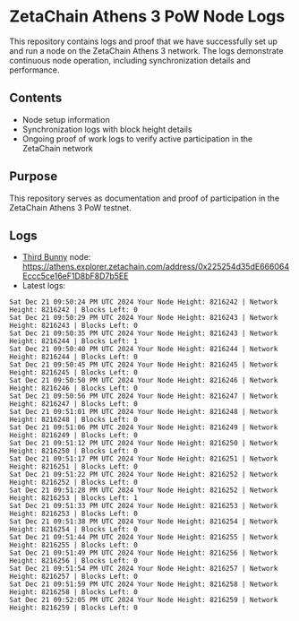 # ZetaChain Athens 3 PoW Node Logs
This repository contains logs and proof that we have successfully set up and run a node on the ZetaChain Athens 3 network. The logs demonstrate continuous node operation, including synchronization details and performance.

## Contents
- Node setup information
- Synchronization logs with block height details
- Ongoing proof of work logs to verify active participation in the ZetaChain network

## Purpose
This repository serves as documentation and proof of participation in the ZetaChain Athens 3 PoW testnet.

## Logs

- [Third Bunny](https://thirdbunny.xyz/) node: https://athens.explorer.zetachain.com/address/0x225254d35dE666064Eccc5ce16eF1D8bF8D7b5EE
- Latest logs:
```
Sat Dec 21 09:50:24 PM UTC 2024 Your Node Height: 8216242 | Network Height: 8216242 | Blocks Left: 0
Sat Dec 21 09:50:29 PM UTC 2024 Your Node Height: 8216243 | Network Height: 8216243 | Blocks Left: 0
Sat Dec 21 09:50:35 PM UTC 2024 Your Node Height: 8216243 | Network Height: 8216244 | Blocks Left: 1
Sat Dec 21 09:50:40 PM UTC 2024 Your Node Height: 8216244 | Network Height: 8216244 | Blocks Left: 0
Sat Dec 21 09:50:45 PM UTC 2024 Your Node Height: 8216245 | Network Height: 8216245 | Blocks Left: 0
Sat Dec 21 09:50:50 PM UTC 2024 Your Node Height: 8216246 | Network Height: 8216246 | Blocks Left: 0
Sat Dec 21 09:50:56 PM UTC 2024 Your Node Height: 8216247 | Network Height: 8216247 | Blocks Left: 0
Sat Dec 21 09:51:01 PM UTC 2024 Your Node Height: 8216248 | Network Height: 8216248 | Blocks Left: 0
Sat Dec 21 09:51:06 PM UTC 2024 Your Node Height: 8216249 | Network Height: 8216249 | Blocks Left: 0
Sat Dec 21 09:51:12 PM UTC 2024 Your Node Height: 8216250 | Network Height: 8216250 | Blocks Left: 0
Sat Dec 21 09:51:17 PM UTC 2024 Your Node Height: 8216251 | Network Height: 8216251 | Blocks Left: 0
Sat Dec 21 09:51:22 PM UTC 2024 Your Node Height: 8216252 | Network Height: 8216252 | Blocks Left: 0
Sat Dec 21 09:51:28 PM UTC 2024 Your Node Height: 8216252 | Network Height: 8216253 | Blocks Left: 1
Sat Dec 21 09:51:33 PM UTC 2024 Your Node Height: 8216253 | Network Height: 8216253 | Blocks Left: 0
Sat Dec 21 09:51:38 PM UTC 2024 Your Node Height: 8216254 | Network Height: 8216254 | Blocks Left: 0
Sat Dec 21 09:51:44 PM UTC 2024 Your Node Height: 8216255 | Network Height: 8216255 | Blocks Left: 0
Sat Dec 21 09:51:49 PM UTC 2024 Your Node Height: 8216256 | Network Height: 8216256 | Blocks Left: 0
Sat Dec 21 09:51:54 PM UTC 2024 Your Node Height: 8216257 | Network Height: 8216257 | Blocks Left: 0
Sat Dec 21 09:51:59 PM UTC 2024 Your Node Height: 8216258 | Network Height: 8216258 | Blocks Left: 0
Sat Dec 21 09:52:05 PM UTC 2024 Your Node Height: 8216259 | Network Height: 8216259 | Blocks Left: 0
```
